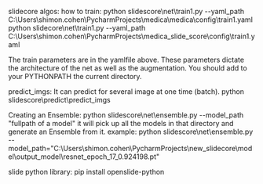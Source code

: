 slidecore algos:
how to train:
python slidescore\net\train1.py --yaml_path C:\Users\shimon.cohen\PycharmProjects\medica\medica\config\train1.yaml
python slidecore\net\train1.py --yaml_path C:\Users\shimon.cohen\PycharmProjects\medica_slide_score\config\train1.yaml

The train parameters are in the yamlfile above. These parameters dictate the architecture of the net
as well as the augmentation.
You should add to your PYTHONPATH the current directory.

predict_imgs:
It can predict for several image at one time (batch).
python slidescore\predict\predict_imgs

Creating an Ensemble:
python slidescore\net\ensemble.py --model_path "fullpath of a model"
it will pick up all the models in that directory and generate an Ensemble from it.
example:
python slidescore\net\ensemble.py --model_path="C:\Users\shimon.cohen\PycharmProjects\new_slidecore\model\output_model\resnet_epoch_17_0.924198.pt"

slide python library:
pip install openslide-python